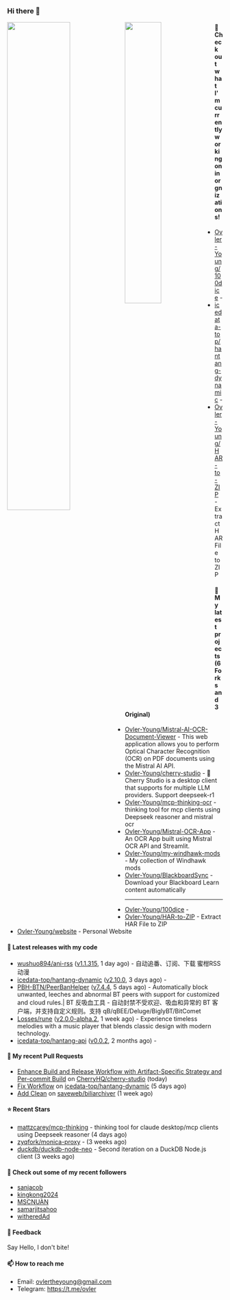 ### Hi there 👋

<img align="left" width="54%" src="https://github-readme-stats-mauve-one-69.vercel.app/api?username=Ovler-Young&theme=dark&count_private=true&show_icons=true" />
<img align="left" width="41%" src="https://github-readme-stats-mauve-one-69.vercel.app/api/top-langs/?username=Ovler-Young&layout=compact&theme=dark&include_all_commits=true&count_private=true" />

#### 👷 Check out what I'm currently working on in orgnizations!

- [Ovler-Young/100dice](https://github.com/Ovler-Young/100dice) - 
- [icedata-top/hantang-dynamic](https://github.com/icedata-top/hantang-dynamic) - 
- [Ovler-Young/HAR-to-ZIP](https://github.com/Ovler-Young/HAR-to-ZIP) - Extract HAR File to ZIP

#### 🌱 My latest projects (6 Forks and 3 Original)

- [Ovler-Young/Mistral-AI-OCR-Document-Viewer](https://github.com/Ovler-Young/Mistral-AI-OCR-Document-Viewer) - This web application allows you to perform Optical Character Recognition (OCR) on PDF documents using the Mistral AI API.
- [Ovler-Young/cherry-studio](https://github.com/Ovler-Young/cherry-studio) - 🍒 Cherry Studio is a desktop client that supports for multiple LLM providers. Support deepseek-r1
- [Ovler-Young/mcp-thinking-ocr](https://github.com/Ovler-Young/mcp-thinking-ocr) - thinking tool for mcp clients using Deepseek reasoner and mistral ocr
- [Ovler-Young/Mistral-OCR-App](https://github.com/Ovler-Young/Mistral-OCR-App) - An OCR App built using Mistral OCR API and Streamlit.
- [Ovler-Young/my-windhawk-mods](https://github.com/Ovler-Young/my-windhawk-mods) - My collection of Windhawk mods
- [Ovler-Young/BlackboardSync](https://github.com/Ovler-Young/BlackboardSync) - Download your Blackboard Learn content automatically
- ---

- [Ovler-Young/100dice](https://github.com/Ovler-Young/100dice) - 
- [Ovler-Young/HAR-to-ZIP](https://github.com/Ovler-Young/HAR-to-ZIP) - Extract HAR File to ZIP
- [Ovler-Young/website](https://github.com/Ovler-Young/website) - Personal Website

#### 🔭 Latest releases with my code

- [wushuo894/ani-rss](https://github.com/wushuo894/ani-rss) ([v1.1.315](https://github.com/wushuo894/ani-rss/releases/tag/v1.1.315), 1 day ago) - 自动追番、订阅、下载 蜜柑RSS动漫
- [icedata-top/hantang-dynamic](https://github.com/icedata-top/hantang-dynamic) ([v2.10.0](https://github.com/icedata-top/hantang-dynamic/releases/tag/v2.10.0), 3 days ago) - 
- [PBH-BTN/PeerBanHelper](https://github.com/PBH-BTN/PeerBanHelper) ([v7.4.4](https://github.com/PBH-BTN/PeerBanHelper/releases/tag/v7.4.4), 5 days ago) - Automatically block unwanted, leeches and abnormal BT peers with support for customized and cloud rules.| BT 反吸血工具 - 自动封禁不受欢迎、吸血和异常的 BT 客户端，并支持自定义规则。支持 qB/qBEE/Deluge/BiglyBT/BitComet
- [Losses/rune](https://github.com/Losses/rune) ([v2.0.0-alpha.2](https://github.com/Losses/rune/releases/tag/v2.0.0-alpha.2), 1 week ago) - Experience timeless melodies with a music player that blends classic design with modern technology.
- [icedata-top/hantang-api](https://github.com/icedata-top/hantang-api) ([v0.0.2](https://github.com/icedata-top/hantang-api/releases/tag/v0.0.2), 2 months ago) - 

#### 🔨 My recent Pull Requests

- [Enhance Build and Release Workflow with Artifact-Specific Strategy and Per-commit Build](https://github.com/CherryHQ/cherry-studio/pull/3206) on [CherryHQ/cherry-studio](https://github.com/CherryHQ/cherry-studio) (today)
- [Fix Workflow](https://github.com/icedata-top/hantang-dynamic/pull/1) on [icedata-top/hantang-dynamic](https://github.com/icedata-top/hantang-dynamic) (5 days ago)
- [Add Clean](https://github.com/saveweb/biliarchiver/pull/26) on [saveweb/biliarchiver](https://github.com/saveweb/biliarchiver) (1 week ago)

#### ⭐ Recent Stars

- [mattzcarey/mcp-thinking](https://github.com/mattzcarey/mcp-thinking) - thinking tool for claude desktop/mcp clients using Deepseek reasoner (4 days ago)
- [zyqfork/monica-proxy](https://github.com/zyqfork/monica-proxy) -  (3 weeks ago)
- [duckdb/duckdb-node-neo](https://github.com/duckdb/duckdb-node-neo) - Second iteration on a DuckDB Node.js client (3 weeks ago)

#### 👯 Check out some of my recent followers

- [sanjacob](https://github.com/sanjacob)
- [kingkong2024](https://github.com/kingkong2024)
- [MSCNUAN](https://github.com/MSCNUAN)
- [samarjitsahoo](https://github.com/samarjitsahoo)
- [witheredAd](https://github.com/witheredAd)

#### 💬 Feedback

Say Hello, I don't bite!

#### 📫 How to reach me

- Email: ovlertheyoung@gmail.com
- Telegram: https://t.me/ovler
